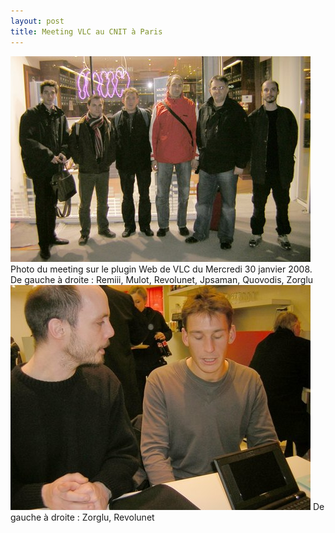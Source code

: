 ```yaml
---
layout: post
title: Meeting VLC au CNIT à Paris
---
```


<img src="/assets/images/blog/VLC/meetingVLC_1.jpg" alt="" />  
Photo du meeting sur le plugin Web de VLC du Mercredi 30 janvier 2008.  
De gauche à droite : Remiii, Mulot, Revolunet, Jpsaman, Quovodis, Zorglu  
  
<img src="/assets/images/blog/VLC/meetingVLC_2.jpg" alt="" />  
De gauche à droite : Zorglu, Revolunet
